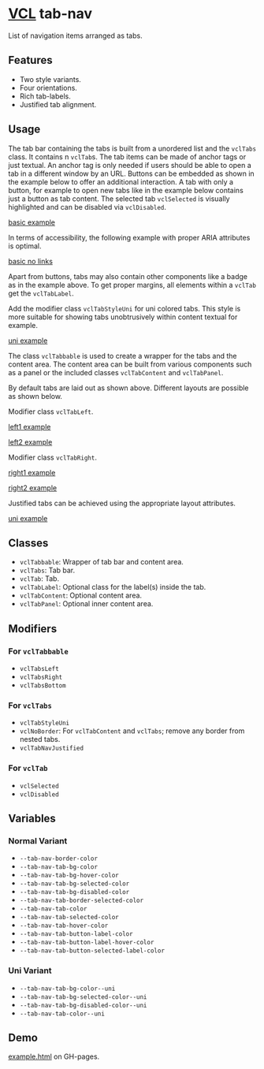 # [VCL](https://github.com/vcl/doc) tab-nav

List of navigation items arranged as tabs.

## Features

- Two style variants.
- Four orientations.
- Rich tab-labels.
- Justified tab alignment.

## Usage

The tab bar containing the tabs is built from a unordered list and the
`vclTabs` class. It contains n `vclTab`s.
The tab items can be made of anchor tags or just textual.
An anchor tag is only needed if users should be able to open
a tab in a different window by an URL.
Buttons can be embedded as shown in the example below to offer an additional
interaction.
A tab with only a button, for example to open new tabs like in the
example below contains just a button as tab content.
The selected tab `vclSelected` is visually highlighted and can
be disabled via `vclDisabled`.

[basic example](/demo/example-basic.html)

In terms of accessibility, the following example with proper ARIA
attributes is optimal.

[basic no links](/demo/example-basic-no-links.html)

Apart from buttons, tabs may also contain other components like a badge as
in the example above. To get proper margins, all elements within
a `vclTab` get the `vclTabLabel`.

Add the modifier class `vclTabStyleUni` for uni colored tabs.
This style is more suitable for showing tabs unobtrusively within
content textual for example.

[uni example](/demo/example-uni.html)

The class `vclTabbable` is used to create a wrapper for the tabs
and the content area.
The content area can be built from various components
such as a panel or the included classes `vclTabContent` and `vclTabPanel`.

By default tabs are laid out as shown above.
Different layouts are possible as shown below.

Modifier class `vclTabLeft`.

[left1 example](/demo/example-left.html)

[left2 example](/demo/example-uni-left.html)

Modifier class `vclTabRight`.

[right1 example](/demo/example-right.html)

[right2 example](/demo/example-uni-right.html)

Justified tabs can be achieved using the appropriate layout attributes.

[uni example](/demo/example-uni-justified.html)


## Classes

- `vclTabbable`: Wrapper of tab bar and content area.
- `vclTabs`: Tab bar.
- `vclTab`: Tab.
- `vclTabLabel`: Optional class for the label(s) inside the tab.
- `vclTabContent`: Optional content area.
- `vclTabPanel`: Optional inner content area.

## Modifiers

### For `vclTabbable`

- `vclTabsLeft`
- `vclTabsRight`
- `vclTabsBottom`

### For `vclTabs`

- `vclTabStyleUni`
- `vclNoBorder`: For `vclTabContent` and `vclTabs`; remove any border from
   nested tabs.
- `vclTabNavJustified`

### For `vclTab`

- `vclSelected`
- `vclDisabled`

## Variables

### Normal Variant

- `--tab-nav-border-color`
- `--tab-nav-tab-bg-color`
- `--tab-nav-tab-bg-hover-color`
- `--tab-nav-tab-bg-selected-color`
- `--tab-nav-tab-bg-disabled-color`
- `--tab-nav-tab-border-selected-color`
- `--tab-nav-tab-color`
- `--tab-nav-tab-selected-color`
- `--tab-nav-tab-hover-color`
- `--tab-nav-tab-button-label-color`
- `--tab-nav-tab-button-label-hover-color`
- `--tab-nav-tab-button-selected-label-color`

### Uni Variant

- `--tab-nav-tab-bg-color--uni`
- `--tab-nav-tab-bg-selected-color--uni`
- `--tab-nav-tab-bg-disabled-color--uni`
- `--tab-nav-tab-color--uni`

## Demo

[example.html](/demo/example.html) on GH-pages.
